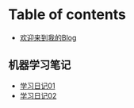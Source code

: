 # Table of contents

* [欢迎来到我的Blog](README.md)

## 机器学习笔记 <a id="wu-en-da"></a>

* [学习日记01](wu-en-da/xue-xi-ri-ji-01.md)
* [学习日记02](wu-en-da/xue-xi-ri-ji-02.md)

